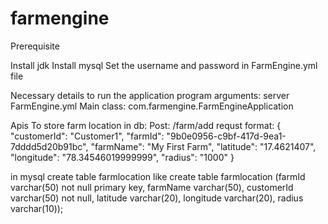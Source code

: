 # farmengine
Prerequisite

Install jdk
Install mysql
  Set the username and password in FarmEngine.yml file

Necessary details to run the application
program arguments: server FarmEngine.yml
Main class: com.farmengine.FarmEngineApplication

Apis
To store farm location in db:
Post: /farm/add
requst format: 
{
  "customerId": "Customer1",
  "farmId": "9b0e0956-c9bf-417d-9ea1-7dddd5d20b91bc",
  "farmName": "My First Farm",
  "latitude": "17.4621407",
  "longitude": "78.34546019999999",
  "radius": "1000"
}

in mysql create table farmlocation like
 create table farmlocation (farmId varchar(50) not null primary key, farmName varchar(50), customerId varchar(50) not null, latitude varchar(20), longitude varchar(20), radius varchar(10));
 
 

